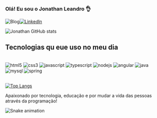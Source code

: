 
### Olá! Eu sou o Jonathan Leandro 👌 

![Blog](https://img.shields.io/website?label=Portifolio-Jonathan-Leandro&style=for-the-badge&url=https://jonathanleandro.vercel.app)[![Linkedln](https://img.shields.io/badge/LinkedIn-0077B5?style=for-the-badge&logo=linkedin&logoColor=white)](https://br.linkedin.com/in/jonathan-leandro)

![Jonathan GitHub stats](https://github-readme-stats.vercel.app/api?username=jonathanleandro&show_icons=true&theme=tokyonight)

## Tecnologias qu eue uso no meu dia

<div style="display: inline_block"><br/>
<img align="center" alt="html5" src="https://img.shields.io/badge/HTML5-E34F26?style=for-the-badge&logo=html5&logoColor=white"/>
<img align="center" alt="css3" src="https://img.shields.io/badge/CSS3-1572B6?style=for-the-badge&logo=css3&logoColor=white"/>
<img align="center" alt="javascript" src="https://img.shields.io/badge/JavaScript-F7DF1E?style=for-the-badge&logo=javascript&logoColor=black"/>
<img align="center" alt="typescript" src="https://img.shields.io/badge/TypeScript-007ACC?style=for-the-badge&logo=typescript&logoColor=white"/>  
<img align="center" alt="nodejs" src="https://img.shields.io/badge/Node.js-43853D?style=for-the-badge&logo=node.js&logoColor=white"/>
<img align="center" alt="angular" src="https://img.shields.io/badge/Angular-DD0031?style=for-the-badge&logo=angular&logoColor=white"/>
<img align="center" alt="java" src="https://img.shields.io/badge/Java-ED8B00?style=for-the-badge&logo=openjdk&logoColor=white"/>
<img align="center" alt="mysql" src="https://img.shields.io/badge/MySQL-005C84?style=for-the-badge&logo=mysql&logoColor=white"/>
<img align="center" alt="spring" src="https://img.shields.io/badge/Spring-6DB33F?style=for-the-badge&logo=spring&logoColor=white"/>                                       </div><br/>

[![Top Langs](https://github-readme-stats.vercel.app/api/top-langs/?username=jonathanleandro)](https://github.com/jonathanleandro/github-readme-stats)

Apaixonado por tecnologia, educação e por mudar a vida das pessoas através da programação!

![Snake animation](https://github.com/LuigiGF/LuigiGF/blob/output/github-contribution-grid-snake.svg)
